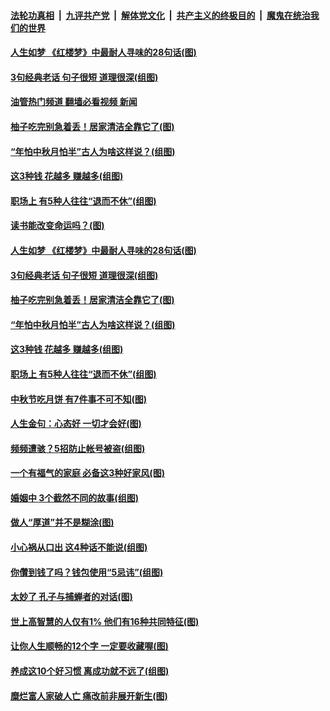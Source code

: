 ####  [法轮功真相](../../../../basic/blob/master/README.md?t=09110701) &nbsp;|&nbsp; [九评共产党](../../../../9ping.md/blob/master/README.md?t=09110701) &nbsp;|&nbsp; [解体党文化](../../../../jtdwh.md/blob/master/README.md?t=09110701)  &nbsp;|&nbsp; [共产主义的终极目的](../../../../gczydzjmd.md/blob/master/README.md?t=09110701) &nbsp;|&nbsp; [魔鬼在统治我们的世界](../../../../mgztzwmdsj.md/blob/master/README.md?t=09110701) 

#### [人生如梦 《红楼梦》中最耐人寻味的28句话(图)](../pages/p8/1016359.md?t=09110701) 

#### [3句经典老话 句子很短 道理很深(组图)](../pages/p8/1015361.md?t=09110701) 

#### [油管热门频道 翻墙必看视频 新闻](http://45.76.130.85:81/youtube.html?09110701)

#### [柚子吃完别急着丢！居家清洁全靠它了(图)](../pages/p8/1016194.md?t=09110701) 

#### [“年怕中秋月怕半”古人为啥这样说？(组图)](../pages/p8/1010353.md?t=09110701) 

#### [这3种钱 花越多 赚越多(组图)](../pages/p8/1015903.md?t=09110701) 

#### [职场上 有5种人往往“退而不休”(组图)](../pages/p8/1016060.md?t=09110701) 

#### [读书能改变命运吗？(图)](../pages/p8/1016383.md?t=09110701) 

#### [人生如梦 《红楼梦》中最耐人寻味的28句话(图)](../pages/p8/1016359.md?t=09110701) 

#### [3句经典老话 句子很短 道理很深(组图)](../pages/p8/1015361.md?t=09110701) 

#### [柚子吃完别急着丢！居家清洁全靠它了(图)](../pages/p8/1016194.md?t=09110701) 

#### [“年怕中秋月怕半”古人为啥这样说？(组图)](../pages/p8/1010353.md?t=09110701) 

#### [这3种钱 花越多 赚越多(组图)](../pages/p8/1015903.md?t=09110701) 

#### [职场上 有5种人往往“退而不休”(组图)](../pages/p8/1016060.md?t=09110701) 

#### [中秋节吃月饼 有7件事不可不知(图)](../pages/p8/1016192.md?t=09110701) 

#### [人生金句：心态好 一切才会好(图)](../pages/p8/1016169.md?t=09110701) 

#### [频频遭骇？5招防止帐号被盗(组图)](../pages/p8/1015692.md?t=09110701) 

#### [一个有福气的家庭 必备这3种好家风(图)](../pages/p8/1015992.md?t=09110701) 

#### [婚姻中 3个截然不同的故事(组图)](../pages/p8/1015874.md?t=09110701) 

#### [做人“厚道”并不是糊涂(图)](../pages/p8/1015911.md?t=09110701) 

#### [小心祸从口出 这4种话不能说(组图)](../pages/p8/1015727.md?t=09110701) 

#### [你儹到钱了吗？钱包使用“5忌讳”(组图)](../pages/p8/1015691.md?t=09110701) 

#### [太妙了 孔子与捕蝉者的对话(图)](../pages/p8/1016022.md?t=09110701) 

#### [世上高智慧的人仅有1% 他们有16种共同特征(图)](../pages/p8/1015958.md?t=09110701) 

#### [让你人生顺畅的12个字 一定要收藏喔(图)](../pages/p8/1015909.md?t=09110701) 

#### [养成这10个好习惯 离成功就不远了(组图)](../pages/p8/1015957.md?t=09110701) 

#### [糜烂富人家破人亡 痛改前非展开新生(图)](../pages/p8/1015765.md?t=09110701) 

<img src='http://gfw-breaker.win/goodnews/indexes/p8.md' width='0px' height='0px'/>
